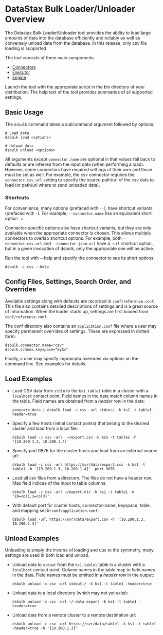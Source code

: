 # DataStax Bulk Loader/Unloader Overview

The Datastax Bulk Loader/Unloader tool provides the ability to load large amounts of data 
into the database efficiently and reliably as well as conversely unload data from the
database. In this release, only csv file loading is supported.  

The tool consists of three main components:
* [Connectors](./connectors)
* [Executor](./executor)
* [Engine](./engine)

Launch the tool with the appropriate script in the bin directory of
your distribution. The help text of the tool provides summaries of all 
supported settings.

## Basic Usage
The `dsbulk` command takes a subcommand argument followed by options:
```
# Load data
dsbulk load <options>

# Unload data
dsbulk unload <options>
``` 

All arguments except `connector.name` are optional in that values fall back to defaults or
are inferred from the input data (when performing a load). However, some connectors have 
required settings of their own and those must be set as well. For example, the csv connector
requires the `connector.csv.url` setting to specify the source path/url of the csv data to 
load (or path/url where to send unloaded data).

### Shortcuts
For convenience, many options (prefaced with `--`), have shortcut variants (prefaced with `-`).
For example, `--connector.name` has an equivalent short option `-c`. 

Connector-specific options also have shortcut variants, but they are only available when
the appropriate connector is chosen. This allows multiple connectors to overlap shortcut
options. For example, both `--connector.csv.url` and `--connector.json.url` have a
`-url` shortcut option, but in a given invocation of dsbulk, only the appropriate one
will be active.  

Run the tool with --help and specify the connector to see its short options:

```
dsbulk -c csv --help
```

## Config Files, Settings, Search Order, and Overrides

Available settings along with defaults are recorded in `conf/reference.conf`. This file
also contains detailed descriptions of settings and is a great source of information.
When the loader starts up, settings are first loaded from `conf/reference.conf`.

The conf directory also contains an `application.conf` file where a user may specify permanent
overrides of settings. These are expressed in dotted form:
```hocon
dsbulk.connector.name="csv"
dsbulk.schema.keyspace="myks"
```

Finally, a user may specify impromptu overrides via options on the command line.
See examples for details.

## Load Examples
* Load CSV data from `stdin` to the `ks1.table1` table in a cluster with
  a `localhost` contact point. Field names in the data match column names in the
  table. Field names are obtained from a *header row* in the data:

  `generate_data | dsbulk load -c csv -url stdin:/ -k ks1 -t table1 -header=true`

* Specify a few hosts (initial contact points) that belong to the desired cluster and load from a local file:
  
  `dsbulk load -c csv -url  ~/export.csv -k ks1 -t table1 -h '[10.200.1.3, 10.200.1.4]'`

* Specify port 9876 for the cluster hosts and load from an external source url:

  `dsbulk load -c csv -url https://svr/data/export.csv -k ks1 -t table1 -h '[10.200.1.3, 10.200.1.4]' -port 9876`

* Load all csv files from a directory. The files do not have a header row. Map field indices of the input to table columns:

  `dsbulk load -c csv -url ~/export-dir -k ks1 -t table1 -m '{0=col1,1=col3}'`

* With default port for cluster hosts, connector-name, keyspace, table, and mapping set in
  `conf/application.conf`:

  `dsbulk load -url https://svr/data/export.csv -h '[10.200.1.3, 10.200.1.4]'`

## Unload Examples
Unloading is simply the inverse of loading and due to the symmetry, many settings are
used in both load and unload.

* Unload data to `stdout` from the `ks1.table1` table in a cluster with
  a `localhost` contact point. Column names in the table map to field names 
  in the data. Field names must be emitted in a *header row* in the output:

  `dsbulk unload -c csv -url stdout:/ -k ks1 -t table1 -header=true`

* Unload data to a local directory (which may
  not yet exist):
                                          
  `dsbulk unload -c csv -url ~/-data-export -k ks1 -t table1 -header=true`
  
* Unload data from a remote cluster to a remote destination url:

  `dsbulk unload -c csv -url https://svr/data/table1 -k ks1 -t table1 -header=true -h '[10.200.1.3]'`
